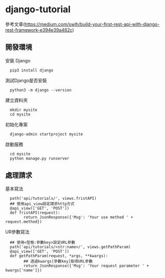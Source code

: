 # django-tutorial

參考文章(https://medium.com/swlh/build-your-first-rest-api-with-django-rest-framework-e394e39a482c)

## 開發環境

安裝 Django

      pip3 install django
      
測試Django是否安裝

      python3 -m django --version
      
建立資料夾

      mkdir mysite
      cd mysite
      
初始化專案
  
      django-admin startproject mysite
      
啟動服務

      cd mysite
      python manage.py runserver 


## 處理請求

基本寫法

      path('api/tutorials/', views.fristAPI)
      ## 使用api_view設定請求http方式
      @api_view(['GET', 'POST'])
      def fristAPI(request):
            return JsonResponse({'Msg': 'Your use method ' + request.method})
            
            
UR參數寫法

      ## 使用<型態:參數key>設定URL參數
      path('api/tutorials/<str:name>/', views.getPathParam)
      @api_view(['GET', 'POST'])
      def getPathParam(request, *args, **kwargs):
            ## 透過kwargs[參數key]取得URL參數
            return JsonResponse({'Msg': 'Your request parameter ' + kwargs['name']})

